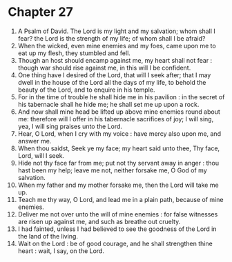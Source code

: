 # Chapter 27

1. A Psalm of David. The Lord is my light and my salvation; whom shall I fear? the Lord is the strength of my life; of whom shall I be afraid?
2. When the wicked, even mine enemies and my foes, came upon me to eat up my flesh, they stumbled and fell.
3. Though an host should encamp against me, my heart shall not fear : though war should rise against me, in this will I be confident.
4. One thing have I desired of the Lord, that will I seek after; that I may dwell in the house of the Lord all the days of my life, to behold the beauty of the Lord, and to enquire in his temple.
5. For in the time of trouble he shall hide me in his pavilion : in the secret of his tabernacle shall he hide me; he shall set me up upon a rock.
6. And now shall mine head be lifted up above mine enemies round about me: therefore will I offer in his tabernacle sacrifices of joy; I will sing, yea, I will sing praises unto the Lord.
7. Hear, O Lord, when I cry with my voice : have mercy also upon me, and answer me.
8. When thou saidst, Seek ye my face; my heart said unto thee, Thy face, Lord, will I seek.
9. Hide not thy face far from me; put not thy servant away in anger : thou hast been my help; leave me not, neither forsake me, O God of my salvation.
10. When my father and my mother forsake me, then the Lord will take me up.
11. Teach me thy way, O Lord, and lead me in a plain path, because of mine enemies.
12. Deliver me not over unto the will of mine enemies : for false witnesses are risen up against me, and such as breathe out cruelty.
13. I had fainted, unless I had believed to see the goodness of the Lord in the land of the living.
14. Wait on the Lord : be of good courage, and he shall strengthen thine heart : wait, I say, on the Lord.

